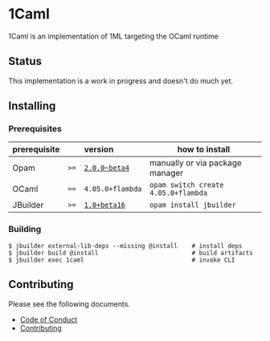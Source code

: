 # 1Caml

1Caml is an implementation of 1ML targeting the OCaml runtime

## Status

This implementation is a work in progress and doesn't do much yet.

## Installing

### Prerequisites

| prerequisite | | version | how to install |
|-|-|:-|-|
| Opam | `>=` | [`2.0.0~beta4`](https://github.com/ocaml/opam/releases/tag/2.0.0-beta4) | manually or via package manager |
| OCaml | `==` | `4.05.0+flambda` | `opam switch create 4.05.0+flambda` |
| JBuilder | `>=` | [`1.0+beta16`](https://github.com/janestreet/jbuilder/releases/tag/1.0%2Bbeta16) | `opam install jbuilder` |

### Building

```
$ jbuilder external-lib-deps --missing @install    # install deps
$ jbuilder build @install                          # build artifacts
$ jbuilder exec 1caml                              # invoke CLI
```

## Contributing

Please see the following documents.

- [Code of Conduct](CODE_OF_CONDUCT.md)
- [Contributing](CONTRIBUTING.md)